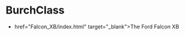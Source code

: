 # BurchClass

<ul>
    <li><a>href="Falcon_XB/index.html" target="_blank">The Ford Falcon XB</a></li>
<ul>